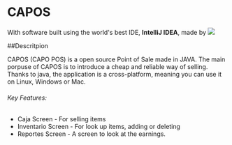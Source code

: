 CAPOS
=====

With software built using the world's best IDE, **IntelliJ IDEA**, made by <img src="https://www.jetbrains.com/img/newdesign/jb_logo_color.gif">

##Descritpion

CAPOS (CAPO POS) is a open source Point of Sale made in JAVA. The main porpuse of CAPOS is to introduce a cheap and reliable way of selling. Thanks to java, the application is a cross-platform, meaning you can use it on Linux, Windows or Mac.

###### Key Features:
- Caja Screen - For selling items
- Inventario Screen - For look up items, adding or deleting
- Reportes Screen - A screen to look at the earnings.
